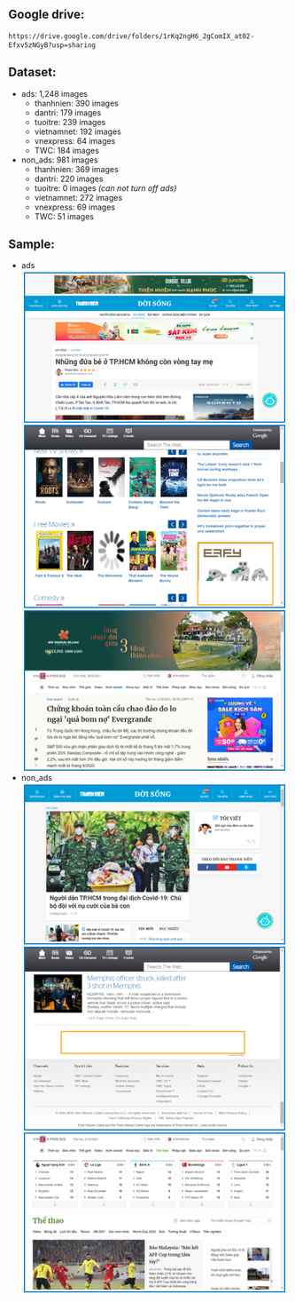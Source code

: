 ## Google drive: 
```
https://drive.google.com/drive/folders/1rKq2ngH6_2gComIX_at02-Efxv5zNGyB?usp=sharing
```
## Dataset:
-   ads: 1,248 images
    <ul>
    <li>thanhnien: 390 images</li>
    <li>dantri: 179 images</li>
    <li>tuoitre: 239 images</li>
    <li>vietnamnet: 192 images</li>
    <li>vnexpress: 64 images</li>
    <li>TWC: 184 images</li>
    </ul>
-   non_ads: 981 images
    <ul>
    <li>thanhnien: 369 images</li>
    <li>dantri: 220 images</li>
    <li>tuoitre: 0 images <i>(can not turn off ads)</i></li>
    <li>vietnamnet: 272 images</li>
    <li>vnexpress: 69 images</li>
    <li>TWC: 51 images</li>
    </ul>
## Sample:
-   ads
    <div>
    <p style="align:center;border:2px solid #007acc;margin: 4px"><img src="./figures/ads_thanhnien_388.png"></p>
    <p style="align:center;border:2px solid #007acc;margin: 4px"><img src="./figures/ads_TWC_122.png"></p>
    <p style="align:center;border:2px solid #007acc;margin: 4px"><img src="./figures/ads_vnexpress_25.png"></p>
    </div>
-   non_ads
    <div>
    <p style="align:center;border:2px solid #007acc;margin: 4px"><img src="./figures/non_ads_thanhnien_45.png"></p>
    <p style="align:center;border:2px solid #007acc;margin: 4px"><img src="./figures/non_ads_TWC_32.png"></p>
    <p style="align:center;border:2px solid #007acc;margin: 4px"><img src="./figures/non_ads_vnexpress_32.png"></p>
    </div>
  